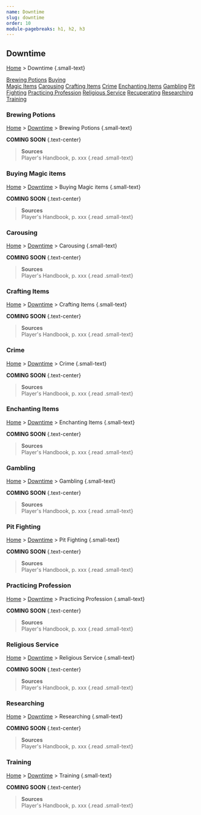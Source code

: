 ```yaml
---
name: Downtime
slug: downtime
order: 10
module-pagebreaks: h1, h2, h3
---
```

## Downtime
[Home](home) > Downtime {.small-text}

<div id="menu-container">
    <a href="brewing-potions">Brewing Potions</a>
    <a href="buying-magic-items">Buying<br/> Magic Items</a>
    <a href="carousing">Carousing</a>
    <a href="crafting-items">Crafting Items</a>
    <a href="crime">Crime</a>
    <a href="enchanting-items">Enchanting Items</a>
    <a href="gambling">Gambling</a>
    <a href="pit-fighting">Pit<br/> Fighting</a>
    <a href="practicing-profession">Practicing Profession</a>
    <a href="religious-service">Religious Service</a>
    <a href="recuperating">Recuperating</a>
    <a href="researching">Researching</a>
    <a href="training">Training</a>
</div>

### Brewing Potions
[Home](home) > [Downtime](downtime) > Brewing Potions {.small-text}

**COMING SOON** {.text-center}

> **Sources** <br/>
> Player's Handbook, p. xxx
{.read .small-text}



### Buying Magic items
[Home](home) > [Downtime](downtime) > Buying Magic items {.small-text}

**COMING SOON** {.text-center}

> **Sources** <br/>
> Player's Handbook, p. xxx
{.read .small-text}



### Carousing
[Home](home) > [Downtime](downtime) > Carousing {.small-text}

**COMING SOON** {.text-center}

> **Sources** <br/>
> Player's Handbook, p. xxx
{.read .small-text}


### Crafting Items
[Home](home) > [Downtime](downtime) > Crafting Items {.small-text}

**COMING SOON** {.text-center}

> **Sources** <br/>
> Player's Handbook, p. xxx
{.read .small-text}



### Crime
[Home](home) > [Downtime](downtime) > Crime {.small-text}

**COMING SOON** {.text-center}

> **Sources** <br/>
> Player's Handbook, p. xxx
{.read .small-text}



### Enchanting Items
[Home](home) > [Downtime](downtime) > Enchanting Items {.small-text}

**COMING SOON** {.text-center}

> **Sources** <br/>
> Player's Handbook, p. xxx
{.read .small-text}


### Gambling
[Home](home) > [Downtime](downtime) > Gambling {.small-text}

**COMING SOON** {.text-center}

> **Sources** <br/>
> Player's Handbook, p. xxx
{.read .small-text}


### Pit Fighting
[Home](home) > [Downtime](downtime) > Pit Fighting {.small-text}

**COMING SOON** {.text-center}

> **Sources** <br/>
> Player's Handbook, p. xxx
{.read .small-text}


### Practicing Profession
[Home](home) > [Downtime](downtime) > Practicing Profession {.small-text}

**COMING SOON** {.text-center}

> **Sources** <br/>
> Player's Handbook, p. xxx
{.read .small-text}


### Religious Service
[Home](home) > [Downtime](downtime) > Religious Service {.small-text}

**COMING SOON** {.text-center}

> **Sources** <br/>
> Player's Handbook, p. xxx
{.read .small-text}


### Researching
[Home](home) > [Downtime](downtime) > Researching {.small-text}

**COMING SOON** {.text-center}

> **Sources** <br/>
> Player's Handbook, p. xxx
{.read .small-text}


### Training
[Home](home) > [Downtime](downtime) > Training {.small-text}

**COMING SOON** {.text-center}

> **Sources** <br/>
> Player's Handbook, p. xxx
{.read .small-text}